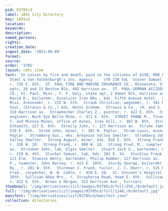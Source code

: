 ```yaml
---
pid: 03705cd
label: 1891 City Directory
key: 1891cd
location: 
keywords: 
description: 
named_persons: 
rights: 
creation_date: 
ingest_date: '2023-08-09'
format: 
source: 
order: '3705'
layout: cmhc_item
text: 'In Losses by fire and death, paid to the citizens of $150, 000 Leadville by
  Steel & Van Valkenburgh’s Ins. Agency     sTO 238 SUL  Stover Samuel C., miner,
  r. 728 E. 6th.  ST. PAUL FIRE AND MARINE INSURANCE CO., Minnesota, Steel & Van Valkenburgh,
  agts, 20 and 21 Boston Blk, 402 Harrison av.  ST. PAUL GERMAN ACCIDENT INSURANCE
  CO., St. Paul, Minn., T. F. Daly, state agt, 2 Emmet Blk, Harrison av, cor. 5th.  Strain
  David R., boilermkr, Excelsior Iron Wks., bds. Fifth Avenue Hotel.  Strake Sena
  Miss, dresesmkr, r. 225 W. 5th.  Straub Christian, wagonmkr, r. 301 N. Poplar.  Strauss
  Saul, (Strauss & Co.,) bds. Hotel Graham.  Strauss & Co., (H. and S. Strauss,) clothing,
  318 Harrison av.  Strawhecker Charles Z., painter, r. 422 E. 8th.  Stray James,
  engineer, Buck Eye Belle Mine, r. 411 E. 6th.  STREET FRANE M., financial agt, A.
  Y. and Minnie Mines, office at mines, Iron Hill, r. 307 W. 8th.  Street Samuel A.,
  blksmith, 227 E. 6th.  Streily John, r. 127 Harrison av.  Strike James, miner, r.
  519 E. 6th.  Strom John, miner, r. 301 N. Poplar.  Strom Louis, miner, r. 301 N.
  Poplar.  Stromberg Gus., wks. Arkansas Valley Smelter.  Stromberg John, wks. Arkansas
  Valley Smelter.  Strong August, miner, bds. 810 E. 6th.  Strong Frank, engineer,
  r. 326 W. 2d.  Strong Frank, r. 800 W. 2d.  Strong Fred. M., sampler, r. 124 Harrison
  av.  Strunken John, lab, Elgin Smelter.  Stuart Jack G., bartender, G. M. Richter,
  r. 219 W. 4th.  Stucker Samuel, lab, bds. 202 E. 3d.  Stuckley Frank, miner, r.
  111 Elm.  Stuesse Henry, bartender, Philip Kamber, 127 Harrison av.  Stults Albert
  P., teamster, John Harvey, r. 423 E. 10th.  Sturdy George, boilermkr, Colo. Mid.
  Ry., r. 201 W. 5th.  Stureman J. Frank, tailor, J. C. Doerr, r. 515 Harrison av.  Stuthman
  Fred., carpenter, W. W. Coble, r. 428 E. 2d.  St. Vincent’s Hospital, Hemlock, cor.
  10th.  Sullivan Abby Mrs., r. Strayhorse Road, head E. 4th.  Sullivan Charles, miner,
  r. 422 E. 5th.  Brown & Morgan, 313 Harrison Ave., Furriers       '
thumbnail: "/img/derivatives/iiif/images/03705cd/full/250,/0/default.jpg"
full: "/img/derivatives/iiif/images/03705cd/full/1140,/0/default.jpg"
manifest: "/img/derivatives/iiif/03705cd/manifest.json"
collection: directories
---
```


